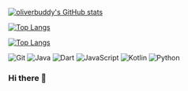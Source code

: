 
[![oliverbuddy's GitHub stats](https://github-readme-stats.vercel.app/api?username=oliverbuddy&count_private=true&show_icons=true&count_private=true&border_color=#b062b0)](https://github.com/oliverbuddy)


[![Top Langs](https://github-readme-stats.vercel.app/api/top-langs/?username=oliverbuddy&count_private=true)](https://github.com/oliverbuddy)

[![Top Langs](https://github-readme-stats.vercel.app/api/top-langs/?username=oliverbuddy&count_private=true&layout=compact)](https://github.com/anuraghazra/github-readme-stats)

![Git](https://img.shields.io/badge/-Git-F05032?style=flat-square&logo=git&logoColor=white) 
![Java](https://img.shields.io/badge/-Java-F9EAD9?style=flat-square&logo=java&logoColor=F12938) 
![Dart](https://img.shields.io/badge/-Dart-blue?style=flat-square&logo=dart&logoColor=BLUE) 
![JavaScript](https://img.shields.io/badge/-JavaScript-blueviolet?style=flat-square&logo=javascript&logoColor=BLUE) 
![Kotlin](https://img.shields.io/badge/-Kotlin-green?style=flat-square&logo=kotlin&logoColor=BLUE)
![Python](https://img.shields.io/badge/-Python-green?style=flat-square&logo=python&logoColor=BLUE)


<!-- [![Readme Card](https://github-readme-stats.vercel.app/api/pin/?username=oliverbuddy&repo=BaseLibrary)](https://github.com/anuraghazra/github-readme-stats) -->


### Hi there 👋

<!-- **oliverbuddy/oliverbuddy** is a ✨ _special_ ✨ repository because its `README.md` (this file) appears on your GitHub profile.

Here are some ideas to get you started:

- 🔭 I’m currently working on ...
- 🌱 I’m currently learning ...
- 👯 I’m looking to collaborate on ...
- 🤔 I’m looking for help with ...
- 💬 Ask me about ...
- 📫 How to reach me: ...
- 😄 Pronouns: ...
- ⚡ Fun fact: ... -->






